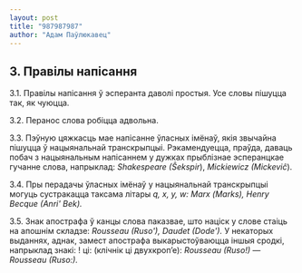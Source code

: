 ```yaml
---
layout: post
title: "987987987"
author: "Адам Паўлюкавец"
---
```



## **3. Правілы напісання**

3.1. Правілы напісання ў эсперанта даволі простыя. Усе словы пішуцца
так, як чуюцца.

3.2. Перанос слова робіцца адвольна.

3.3. Пэўную цяжкасць мае напісанне ўласных імёнаў, якія звычайна пішуцца
ў нацыянальнай транскрыпцыі. Рэкамендуецца, праўда, даваць побач з
нацыянальным напісаннем у дужках прыблізнае эсперанцкае гучанне
слова, напрыклад: *Shakespeare (Ŝekspir*), *Mickiewicz (Mickeviĉ*).

3.4. Пры перадачы ўласных імёнаў у нацыянальнай транскрыпцыі могуць
сустракацца таксама літары *q, х, у, w: Маrх (Marks), Henry Becque
(Anri' Bek).*

3.5. Знак апострафа ў канцы слова паказвае, што націск у слове стаіць на
апошнім складзе: *Rousseau (Ruso'), Daudet (Dode').* У некаторых
выданнях, аднак, замест апострафа выкарыстоўваюцца іншыя сродкі,
напрыклад знакі: ! ці: (клічнік ці двухкроп’е): *Rousseau (Ruso!)* —
*Rousseau (Ruso:).*
